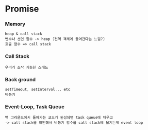 # Promise

### Memory 
    heap & call stack
    변수나 선언 함수 -> heap (전역 객체에 들어간다는 느낌?)
    호출 함수 => call stack
### Call Stack 
    우리가 조작 가능한 스레드
### Back ground
    setTimeout, setInterval... etc
    비동기 
### Event-Loop, Task Queue
    백 그라운드에서 돌아가는 코드가 완성되면 task queue에 채우고
    -> call stack을 확인해서 비동기 함수를 call stack에 옮기는게 event loop
